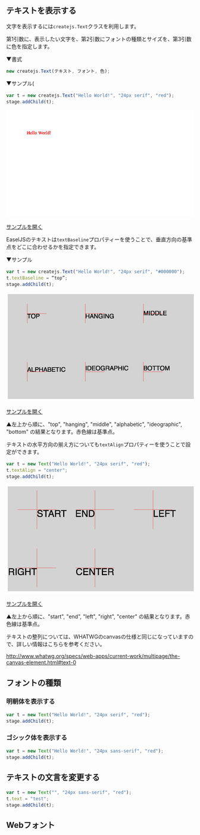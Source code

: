 ## テキストを表示する

文字を表示するには`createjs.Text`クラスを利用します。

第1引数に、表示したい文字を、第2引数にフォントの種類とサイズを、第3引数に色を指定します。

▼書式
```js
new createjs.Text(テキスト, フォント, 色);
```

▼サンプル(
```js
var t = new createjs.Text("Hello World!", "24px serif", "red");
stage.addChild(t);
```

![](../imgs/3_text.html.png)

[サンプルを開く](../samples/3_text.html)


EaselJSのテキストは`textBaseline`プロパティーを使うことで、垂直方向の基準点をどこに合わせるかを指定できます。

▼サンプル
```js
var t = new createjs.Text("Hello World!", "24px serif", "#000000");
t.textBaseline = “top”;
stage.addChild(t);
```

![](../imgs/textBaseline.html.png)

[サンプルを開く](../samples/textBaseline.html)



▲左上から順に、"top", "hanging", "middle",
"alphabetic", "ideographic", "bottom" の結果となります。赤色線は基準点。

テキストの水平方向の揃え方についても`textAlign`プロパティーを使うことで設定ができます。

```js
var t = new Text("Hello World!", "24px serif", "red");
t.textAlign = "center";
stage.addChild(t);
```

![](../imgs/textAlign.html.png)

[サンプルを開く](../samples/textAlign.html)


▲左上から順に、"start", "end",
"left", "right",
 "center" の結果となります。赤色線は基準点。

テキストの整列については、WHATWGのcanvasの仕様と同じになっていますので、詳しい情報はこちらを参考ください。

http://www.whatwg.org/specs/web-apps/current-work/multipage/the-canvas-element.html#text-0


## フォントの種類

### 明朝体を表示する
```js
var t = new Text("Hello World!", "24px serif", "red");
stage.addChild(t);
```

### ゴシック体を表示する
```js
var t = new Text("Hello World!", "24px sans-serif", "red");
stage.addChild(t);
```

## テキストの文言を変更する

```js
var t = new Text("", "24px sans-serif", "red");
t.text = "test";
stage.addChild(t);
```


## Webフォント
